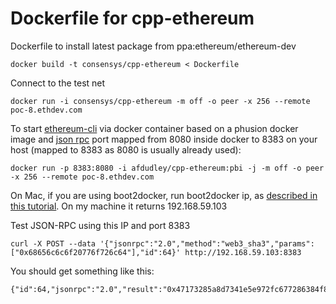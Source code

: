 # Dockerfile for cpp-ethereum
Dockerfile to install latest package from ppa:ethereum/ethereum-dev

    docker build -t consensys/cpp-ethereum < Dockerfile

Connect to the test net

    docker run -i consensys/cpp-ethereum -m off -o peer -x 256 --remote poc-8.ethdev.com

To start [ethereum-cli](https://github.com/ethereum/cpp-ethereum/wiki/Using-Ethereum-CLI-Client) via docker container based on a phusion docker image and [json rpc](https://github.com/ethereum/wiki/wiki/JSON-RPC) port mapped from 8080 inside docker to 8383 on your host (mapped to 8383 as 8080 is usually already used):

    docker run -p 8383:8080 -i afdudley/cpp-ethereum:pbi -j -m off -o peer -x 256 --remote poc-8.ethdev.com 

On Mac, if you are using boot2docker, run boot2docker ip, as [described in this tutorial](http://webiphany.com/technology/2014/06/12/what-ip-do-i-access-when-using-docker-and-boot2docker.html). On my machine it returns 192.168.59.103

Test JSON-RPC using this IP and port 8383

    curl -X POST --data '{"jsonrpc":"2.0","method":"web3_sha3","params":["0x68656c6c6f20776f726c64"],"id":64}' http://192.168.59.103:8383

You should get something like this:

    {"id":64,"jsonrpc":"2.0","result":"0x47173285a8d7341e5e972fc677286384f802f8ef42a5ec5f03bbfa254cb01fad"}



